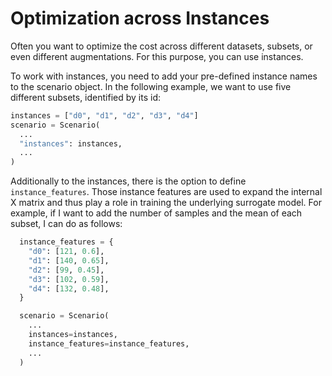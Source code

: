 # Optimization across Instances

Often you want to optimize the cost across different datasets, subsets, or even different
augmentations. For this purpose, you can use instances.

To work with instances, you need to add your pre-defined instance names to the scenario object.
In the following example, we want to use five different subsets, identified by its id:

```python
instances = ["d0", "d1", "d2", "d3", "d4"]
scenario = Scenario(
  ...
  "instances": instances,
  ...
)
```


Additionally to the instances, there is the option to define ``instance_features``. Those instance features are
used to expand the internal X matrix and thus play a role in training the underlying surrogate model. For example, if I 
want to add the number of samples and the mean of each subset, I can do as follows:

```python
  instance_features = {
    "d0": [121, 0.6],
    "d1": [140, 0.65],
    "d2": [99, 0.45],
    "d3": [102, 0.59],
    "d4": [132, 0.48],
  }

  scenario = Scenario(
    ...
    instances=instances,
    instance_features=instance_features,
    ...
  )
```
